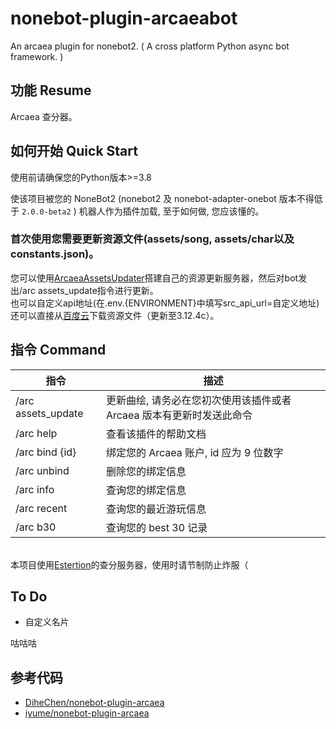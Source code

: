 # nonebot-plugin-arcaeabot
An arcaea plugin for nonebot2. ( A cross platform Python async bot framework. )

## 功能 Resume

Arcaea 查分器。

## 如何开始 Quick Start
使用前请确保您的Python版本>=3.8</br> 

使该项目被您的 NoneBot2 (nonebot2 及 nonebot-adapter-onebot 版本不得低于 `2.0.0-beta2` ) 机器人作为插件加载, 至于如何做, 您应该懂的。
### 首次使用您需要更新资源文件(assets/song, assets/char以及constants.json)。
您可以使用[ArcaeaAssetsUpdater](https://github.com/SEAFHMC/ArcaeaAssetsUpdater)搭建自己的资源更新服务器，然后对bot发出/arc assets_update指令进行更新。</br>
也可以自定义api地址(在.env.{ENVIRONMENT}中填写src_api_url=自定义地址) </br>
还可以直接从[百度云](https://pan.baidu.com/s/19tmRj4M3eAov6FB_te6f3A?pwd=7g1b)下载资源文件（更新至3.12.4c）。

## 指令 Command

| 指令               | 描述                                                         |
| ------------------ | ------------------------------------------------------------ |
| /arc assets_update | 更新曲绘, 请务必在您初次使用该插件或者 Arcaea 版本有更新时发送此命令 |
| /arc help          | 查看该插件的帮助文档                                         |
| /arc bind {id}     | 绑定您的 Arcaea 账户, id 应为 9 位数字                       |
| /arc unbind        | 删除您的绑定信息                                             |
| /arc info          | 查询您的绑定信息                                             |
| /arc recent        | 查询您的最近游玩信息                                         |
| /arc b30           | 查询您的 best 30 记录                                        |

</br> 本项目使用[Estertion](https://redive.estertion.win/arcaea/probe/)的查分服务器，使用时请节制防止炸服（
## To Do
- 自定义名片

咕咕咕
## 参考代码
- [DiheChen/nonebot-plugin-arcaea](https://github.com/DiheChen/nonebot-plugin-arcaea)
- [iyume/nonebot-plugin-arcaea](https://github.com/iyume/nonebot-plugin-arcaea)


